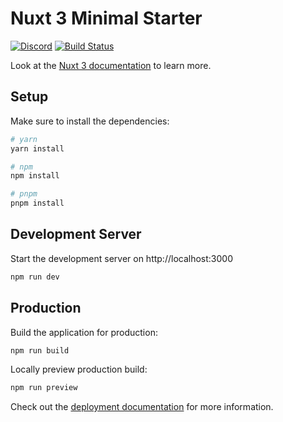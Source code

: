 # Nuxt 3 Minimal Starter

[![Discord](https://img.shields.io/discord/630271953806295051)](https://discord.gg/EPnCfz7xx5) [![Build Status](https://teamcity.mori.space/app/rest/builds/buildType:MoriSpace_Build/statusIcon)](https://teamcity.mori.space/project/MoriSpace?mode=builds)


Look at the [Nuxt 3 documentation](https://nuxt.com/docs/getting-started/introduction) to learn more.

## Setup

Make sure to install the dependencies:

```bash
# yarn
yarn install

# npm
npm install

# pnpm
pnpm install
```

## Development Server

Start the development server on http://localhost:3000

```bash
npm run dev
```

## Production

Build the application for production:

```bash
npm run build
```

Locally preview production build:

```bash
npm run preview
```

Check out the [deployment documentation](https://nuxt.com/docs/getting-started/deployment) for more information.

